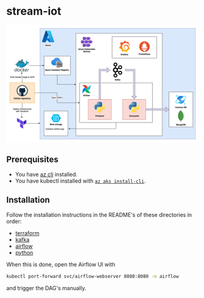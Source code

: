 # stream-iot

![Alt text](./architecture2.png)

## Prerequisites

- You have [az cli](https://learn.microsoft.com/en-us/cli/azure/install-azure-cli) installed.
- You have kubectl installed with [`az aks install-cli`](https://learn.microsoft.com/en-us/azure/aks/learn/quick-kubernetes-deploy-cli#connect-to-the-cluster).

## Installation

Follow the installation instructions in the README's of these directories in order:

- [terraform](./terraform/README.md#installation)
- [kafka](./kafka/README.md#installation)
- [airflow](./airflow/README.md#installation)
- [python](./python/README.md)

When this is done, open the Airflow UI with

```sh
kubectl port-forward svc/airflow-webserver 8080:8080 -n airflow
```

and trigger the DAG's manually.
